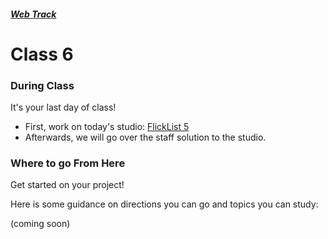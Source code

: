 ##### [Web Track](../..)

# Class 6

### During Class

It's your last day of class!

* First, work on today's studio: [FlickList 5](../studios/flicklist-5)
* Afterwards, we will go over the staff solution to the studio.

### Where to go From Here

Get started on your project! 

Here is some guidance on directions you can go and topics you can study:

(coming soon)

